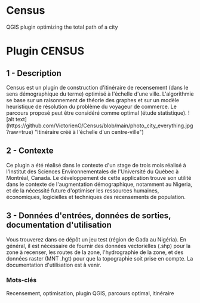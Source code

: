 # Census
QGIS plugin optimizing the total path of a city
<h1>Plugin CENSUS</h1>

<h2>1 - Description </h2>
Census est un plugin de construction d'itinéraire de recensement (dans le sens démographique du terme) optimisé à l'échelle d'une ville. L'algorithmie se base sur un raisonnement de théorie des graphes et sur un modèle heuristique de résolution du problème du voyageur de commerce. Le parcours proposé peut être considéré comme optimal (étude statistique).
![alt text](https://github.com/VictorienO/Census/blob/main/photo_city_everything.jpg?raw=true) "Itinéraire créé à l'échelle d'un centre-ville")

<h2>2 - Contexte </h2>
Ce plugin a été réalisé dans le contexte d'un stage de trois mois réalisé à l'Institut des Sciences Environnementales de l'Université du Québec à Montréal, Canada.
Le développement de cette application trouve son utilité dans le contexte de l'augmentation démographique, notamment au Nigeria, et de la nécessité future d'optimiser les ressources humaines, économiques, logicielles et techniques des recensements de population.


<h2>3 - Données d'entrées, données de sorties, documentation d'utilisation </h2>
Vous trouverez dans ce dépôt un jeu test (région de Gada au Nigéria). En général, il est nécessaire de fournir des données vectorielles (.shp) pour la zone à recenser, les routes de la zone, l'hydrographie de la zone, et des données raster (MNT .hgt) pour que la topographie soit prise en compte. La documentation d'utilisation est à venir.

<h3> Mots-clés</h3>
Recensement, optimisation, plugin QGIS, parcours optimal, itinéraire
